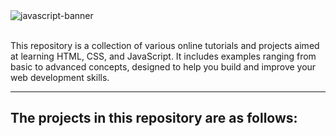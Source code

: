 <img src="https://github.com/user-attachments/assets/16583848-72a5-43b4-bf90-bc4b337b576a" alt="javascript-banner">

<br>
<br>

<p>This repository is a collection of various online tutorials and projects aimed at learning HTML, CSS, and JavaScript. It includes examples ranging from basic to advanced concepts, designed to help you build and improve your web development skills.</p>

<hr>

## The projects in this repository are as follows:
